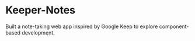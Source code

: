 # Keeper-Notes
Built a note-taking web app inspired by Google Keep to explore component-based development.
